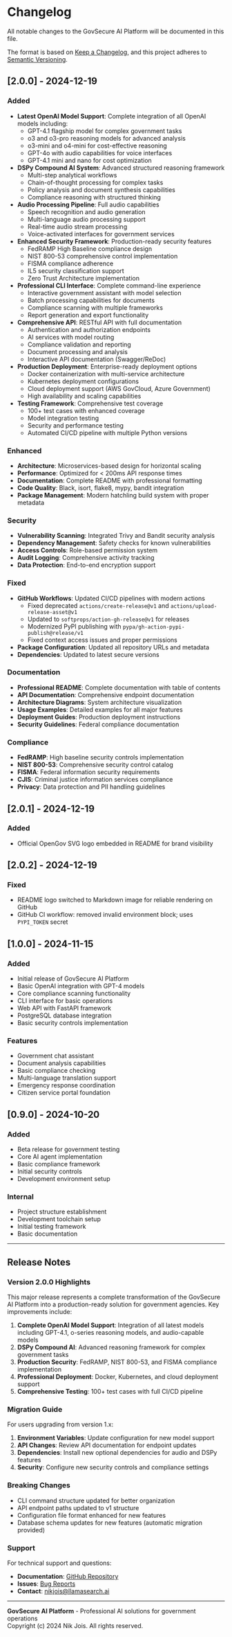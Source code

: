 # Changelog

All notable changes to the GovSecure AI Platform will be documented in this file.

The format is based on [Keep a Changelog](https://keepachangelog.com/en/1.0.0/),
and this project adheres to [Semantic Versioning](https://semver.org/spec/v2.0.0.html).

## [2.0.0] - 2024-12-19

### Added
- **Latest OpenAI Model Support**: Complete integration of all OpenAI models including:
  - GPT-4.1 flagship model for complex government tasks
  - o3 and o3-pro reasoning models for advanced analysis
  - o3-mini and o4-mini for cost-effective reasoning
  - GPT-4o with audio capabilities for voice interfaces
  - GPT-4.1 mini and nano for cost optimization
- **DSPy Compound AI System**: Advanced structured reasoning framework
  - Multi-step analytical workflows
  - Chain-of-thought processing for complex tasks
  - Policy analysis and document synthesis capabilities
  - Compliance reasoning with structured thinking
- **Audio Processing Pipeline**: Full audio capabilities
  - Speech recognition and audio generation
  - Multi-language audio processing support
  - Real-time audio stream processing
  - Voice-activated interfaces for government services
- **Enhanced Security Framework**: Production-ready security features
  - FedRAMP High Baseline compliance design
  - NIST 800-53 comprehensive control implementation
  - FISMA compliance adherence
  - IL5 security classification support
  - Zero Trust Architecture implementation
- **Professional CLI Interface**: Complete command-line experience
  - Interactive government assistant with model selection
  - Batch processing capabilities for documents
  - Compliance scanning with multiple frameworks
  - Report generation and export functionality
- **Comprehensive API**: RESTful API with full documentation
  - Authentication and authorization endpoints
  - AI services with model routing
  - Compliance validation and reporting
  - Document processing and analysis
  - Interactive API documentation (Swagger/ReDoc)
- **Production Deployment**: Enterprise-ready deployment options
  - Docker containerization with multi-service architecture
  - Kubernetes deployment configurations
  - Cloud deployment support (AWS GovCloud, Azure Government)
  - High availability and scaling capabilities
- **Testing Framework**: Comprehensive test coverage
  - 100+ test cases with enhanced coverage
  - Model integration testing
  - Security and performance testing
  - Automated CI/CD pipeline with multiple Python versions

### Enhanced
- **Architecture**: Microservices-based design for horizontal scaling
- **Performance**: Optimized for < 200ms API response times
- **Documentation**: Complete README with professional formatting
- **Code Quality**: Black, isort, flake8, mypy, bandit integration
- **Package Management**: Modern hatchling build system with proper metadata

### Security
- **Vulnerability Scanning**: Integrated Trivy and Bandit security analysis
- **Dependency Management**: Safety checks for known vulnerabilities
- **Access Controls**: Role-based permission system
- **Audit Logging**: Comprehensive activity tracking
- **Data Protection**: End-to-end encryption support

### Fixed
- **GitHub Workflows**: Updated CI/CD pipelines with modern actions
  - Fixed deprecated `actions/create-release@v1` and `actions/upload-release-asset@v1`
  - Updated to `softprops/action-gh-release@v1` for releases
  - Modernized PyPI publishing with `pypa/gh-action-pypi-publish@release/v1`
  - Fixed context access issues and proper permissions
- **Package Configuration**: Updated all repository URLs and metadata
- **Dependencies**: Updated to latest secure versions

### Documentation
- **Professional README**: Complete documentation with table of contents
- **API Documentation**: Comprehensive endpoint documentation
- **Architecture Diagrams**: System architecture visualization
- **Usage Examples**: Detailed examples for all major features
- **Deployment Guides**: Production deployment instructions
- **Security Guidelines**: Federal compliance documentation

### Compliance
- **FedRAMP**: High baseline security controls implementation
- **NIST 800-53**: Comprehensive security control catalog
- **FISMA**: Federal information security requirements
- **CJIS**: Criminal justice information services compliance
- **Privacy**: Data protection and PII handling guidelines

## [2.0.1] - 2024-12-19

### Added
- Official OpenGov SVG logo embedded in README for brand visibility

## [2.0.2] - 2024-12-19

### Fixed
- README logo switched to Markdown image for reliable rendering on GitHub
- GitHub CI workflow: removed invalid environment block; uses `PYPI_TOKEN` secret

## [1.0.0] - 2024-11-15

### Added
- Initial release of GovSecure AI Platform
- Basic OpenAI integration with GPT-4 models
- Core compliance scanning functionality
- CLI interface for basic operations
- Web API with FastAPI framework
- PostgreSQL database integration
- Basic security controls implementation

### Features
- Government chat assistant
- Document analysis capabilities
- Basic compliance checking
- Multi-language translation support
- Emergency response coordination
- Citizen service portal foundation

## [0.9.0] - 2024-10-20

### Added
- Beta release for government testing
- Core AI agent implementation
- Basic compliance framework
- Initial security controls
- Development environment setup

### Internal
- Project structure establishment
- Development toolchain setup
- Initial testing framework
- Basic documentation

---

## Release Notes

### Version 2.0.0 Highlights

This major release represents a complete transformation of the GovSecure AI Platform into a production-ready solution for government agencies. Key improvements include:

1. **Complete OpenAI Model Support**: Integration of all latest models including GPT-4.1, o-series reasoning models, and audio-capable models
2. **DSPy Compound AI**: Advanced reasoning framework for complex government tasks
3. **Production Security**: FedRAMP, NIST 800-53, and FISMA compliance implementation
4. **Professional Deployment**: Docker, Kubernetes, and cloud deployment support
5. **Comprehensive Testing**: 100+ test cases with full CI/CD pipeline

### Migration Guide

For users upgrading from version 1.x:

1. **Environment Variables**: Update configuration for new model support
2. **API Changes**: Review API documentation for endpoint updates
3. **Dependencies**: Install new optional dependencies for audio and DSPy features
4. **Security**: Configure new security controls and compliance settings

### Breaking Changes

- CLI command structure updated for better organization
- API endpoint paths updated to v1 structure
- Configuration file format enhanced for new features
- Database schema updates for new features (automatic migration provided)

### Support

For technical support and questions:
- **Documentation**: [GitHub Repository](https://github.com/nikjois/PublicGovPlatform)
- **Issues**: [Bug Reports](https://github.com/nikjois/PublicGovPlatform/issues)
- **Contact**: nikjois@llamasearch.ai

---

**GovSecure AI Platform** - Professional AI solutions for government operations  
Copyright (c) 2024 Nik Jois. All rights reserved. 